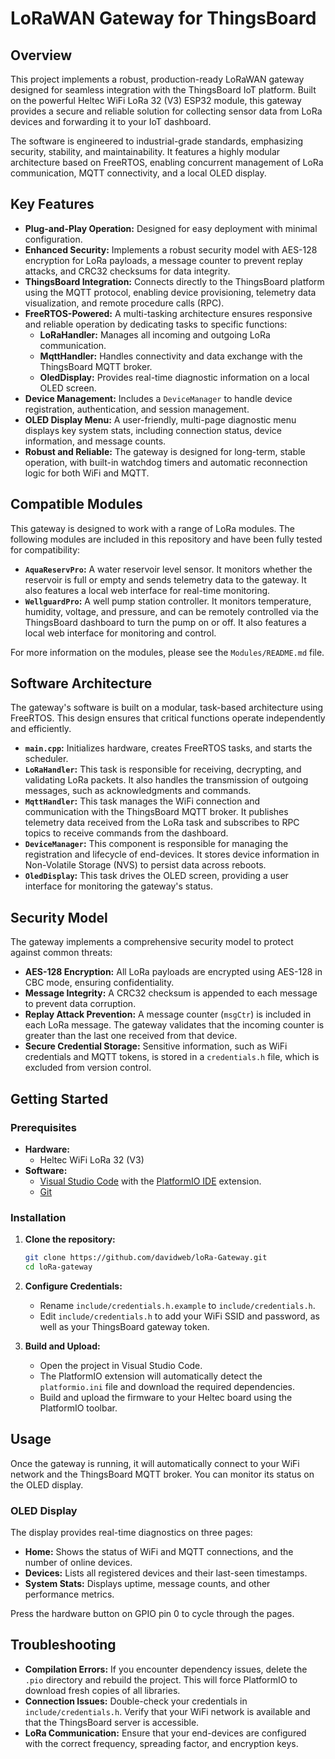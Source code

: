# LoRaWAN Gateway for ThingsBoard

## Overview

This project implements a robust, production-ready LoRaWAN gateway designed for seamless integration with the ThingsBoard IoT platform. Built on the powerful Heltec WiFi LoRa 32 (V3) ESP32 module, this gateway provides a secure and reliable solution for collecting sensor data from LoRa devices and forwarding it to your IoT dashboard.

The software is engineered to industrial-grade standards, emphasizing security, stability, and maintainability. It features a highly modular architecture based on FreeRTOS, enabling concurrent management of LoRa communication, MQTT connectivity, and a local OLED display.

## Key Features

- **Plug-and-Play Operation:** Designed for easy deployment with minimal configuration.
- **Enhanced Security:** Implements a robust security model with AES-128 encryption for LoRa payloads, a message counter to prevent replay attacks, and CRC32 checksums for data integrity.
- **ThingsBoard Integration:** Connects directly to the ThingsBoard platform using the MQTT protocol, enabling device provisioning, telemetry data visualization, and remote procedure calls (RPC).
- **FreeRTOS-Powered:** A multi-tasking architecture ensures responsive and reliable operation by dedicating tasks to specific functions:
  - **LoRaHandler:** Manages all incoming and outgoing LoRa communication.
  - **MqttHandler:** Handles connectivity and data exchange with the ThingsBoard MQTT broker.
  - **OledDisplay:** Provides real-time diagnostic information on a local OLED screen.
- **Device Management:** Includes a `DeviceManager` to handle device registration, authentication, and session management.
- **OLED Display Menu:** A user-friendly, multi-page diagnostic menu displays key system stats, including connection status, device information, and message counts.
- **Robust and Reliable:** The gateway is designed for long-term, stable operation, with built-in watchdog timers and automatic reconnection logic for both WiFi and MQTT.

## Compatible Modules

This gateway is designed to work with a range of LoRa modules. The following modules are included in this repository and have been fully tested for compatibility:

- **`AquaReservPro`:** A water reservoir level sensor. It monitors whether the reservoir is full or empty and sends telemetry data to the gateway. It also features a local web interface for real-time monitoring.
- **`WellguardPro`:** A well pump station controller. It monitors temperature, humidity, voltage, and pressure, and can be remotely controlled via the ThingsBoard dashboard to turn the pump on or off. It also features a local web interface for monitoring and control.

For more information on the modules, please see the `Modules/README.md` file.

## Software Architecture

The gateway's software is built on a modular, task-based architecture using FreeRTOS. This design ensures that critical functions operate independently and efficiently.

- **`main.cpp`:** Initializes hardware, creates FreeRTOS tasks, and starts the scheduler.
- **`LoRaHandler`:** This task is responsible for receiving, decrypting, and validating LoRa packets. It also handles the transmission of outgoing messages, such as acknowledgments and commands.
- **`MqttHandler`:** This task manages the WiFi connection and communication with the ThingsBoard MQTT broker. It publishes telemetry data received from the LoRa task and subscribes to RPC topics to receive commands from the dashboard.
- **`DeviceManager`:** This component is responsible for managing the registration and lifecycle of end-devices. It stores device information in Non-Volatile Storage (NVS) to persist data across reboots.
- **`OledDisplay`:** This task drives the OLED screen, providing a user interface for monitoring the gateway's status.

## Security Model

The gateway implements a comprehensive security model to protect against common threats:

- **AES-128 Encryption:** All LoRa payloads are encrypted using AES-128 in CBC mode, ensuring confidentiality.
- **Message Integrity:** A CRC32 checksum is appended to each message to prevent data corruption.
- **Replay Attack Prevention:** A message counter (`msgCtr`) is included in each LoRa message. The gateway validates that the incoming counter is greater than the last one received from that device.
- **Secure Credential Storage:** Sensitive information, such as WiFi credentials and MQTT tokens, is stored in a `credentials.h` file, which is excluded from version control.

## Getting Started

### Prerequisites

- **Hardware:**
  - Heltec WiFi LoRa 32 (V3)
- **Software:**
  - [Visual Studio Code](https://code.visualstudio.com/) with the [PlatformIO IDE](https://platformio.org/platformio-ide/) extension.
  - [Git](https://git-scm.com/)

### Installation

1. **Clone the repository:**
   ```bash
   git clone https://github.com/davidweb/loRa-Gateway.git
   cd loRa-gateway
   ```

2. **Configure Credentials:**
   - Rename `include/credentials.h.example` to `include/credentials.h`.
   - Edit `include/credentials.h` to add your WiFi SSID and password, as well as your ThingsBoard gateway token.

3. **Build and Upload:**
   - Open the project in Visual Studio Code.
   - The PlatformIO extension will automatically detect the `platformio.ini` file and download the required dependencies.
   - Build and upload the firmware to your Heltec board using the PlatformIO toolbar.

## Usage

Once the gateway is running, it will automatically connect to your WiFi network and the ThingsBoard MQTT broker. You can monitor its status on the OLED display.

### OLED Display

The display provides real-time diagnostics on three pages:

- **Home:** Shows the status of WiFi and MQTT connections, and the number of online devices.
- **Devices:** Lists all registered devices and their last-seen timestamps.
- **System Stats:** Displays uptime, message counts, and other performance metrics.

Press the hardware button on GPIO pin 0 to cycle through the pages.

## Troubleshooting

- **Compilation Errors:** If you encounter dependency issues, delete the `.pio` directory and rebuild the project. This will force PlatformIO to download fresh copies of all libraries.
- **Connection Issues:** Double-check your credentials in `include/credentials.h`. Verify that your WiFi network is available and that the ThingsBoard server is accessible.
- **LoRa Communication:** Ensure that your end-devices are configured with the correct frequency, spreading factor, and encryption keys.

